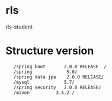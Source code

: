 # rls
rls-student
   # Structure        version
	   /spring boot       2.0.0 RELEASE  / 
	   /spring             5.0/
	   /spring data jpa    2.0.0 RELEASE/
	   /mysql             5.7/
	   /spring security   2.0.0 RELEASE/ 
	   /maven          3.5.2 /
	   